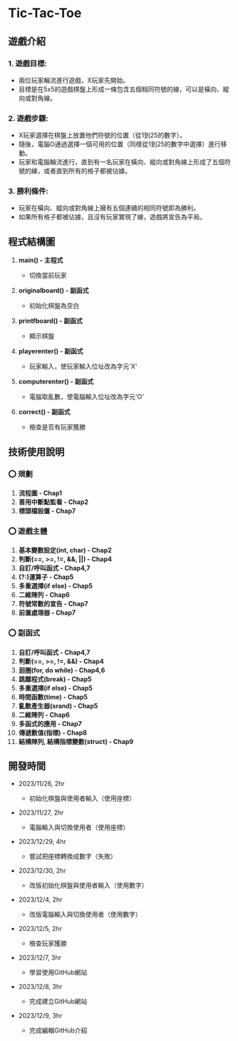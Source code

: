 # Tic-Tac-Toe

## 遊戲介紹

### 1. **遊戲目標:**
   - 兩位玩家輪流進行遊戲，X玩家先開始。
   - 目標是在5x5的遊戲棋盤上形成一條包含五個相同符號的線，可以是橫向、縱向或對角線。

### 2. **遊戲步驟:**
   - X玩家選擇在棋盤上放置他們符號的位置（從1到25的數字）。
   - 隨後，電腦O通過選擇一個可用的位置（同樣從1到25的數字中選擇）進行移動。
   - 玩家和電腦輪流進行，直到有一名玩家在橫向、縱向或對角線上形成了五個符號的線，或者直到所有的格子都被佔據。

### 3. **勝利條件:**
   - 玩家在橫向、縱向或對角線上擁有五個連續的相同符號即為勝利。
   - 如果所有格子都被佔據，且沒有玩家實現了線，遊戲將宣告為平局。

## 程式結構圖

1. **main() - 主程式**
   - 切換當前玩家

2. **originalboard() - 副函式**
   - 初始化棋盤為空白

3. **printfboard() - 副函式**
   - 顯示棋盤

4. **playerenter() - 副函式**
   - 玩家輸入，使玩家輸入位址改為字元'X'

5. **computerenter() - 副函式**
   - 電腦取亂數，使電腦輸入位址改為字元'O'

6. **correct() - 副函式**
   - 檢查是否有玩家獲勝

## 技術使用說明

### ⭕ 規劃
1. **流程圖 - Chap1**
2. **善用中斷點監看 - Chap2**
3. **標頭檔設置 - Chap7**

### ⭕ 遊戲主體
1. **基本變數設定(int, char) - Chap2**
2. **判斷(==, >=, !=, &&, ||) - Chap4**
3. **自訂/呼叫函式 - Chap4,7**
4. **(?:)運算子 - Chap5**
5. **多重選擇(if else) - Chap5**
6. **二維陣列 - Chap6**
7. **符號常數的宣告 - Chap7**
8. **前置處理器 - Chap7**

### ⭕ 副函式
1. **自訂/呼叫函式 - Chap4,7**
2. **判斷(==, >=, !=, &&) - Chap4**
3. **迴圈(for, do while) - Chap4,6**
4. **跳離程式(break) - Chap5**
5. **多重選擇(if else) - Chap5**
6. **時間函數(time) - Chap5**
7. **亂數產生器(srand) - Chap5**
8. **二維陣列 - Chap6**
9. **多函式的應用 - Chap7**
10. **傳遞數值(指標) - Chap8**
11. **結構陣列, 結構指標變數(struct) - Chap9**

## 開發時間

- 2023/11/26, 2hr
  - 初始化棋盤與使用者輸入（使用座標）

- 2023/11/27, 2hr
  - 電腦輸入與切換使用者（使用座標）

- 2023/12/29, 4hr
  - 嘗試把座標轉換成數字（失敗）

- 2023/12/30, 2hr
  - 改版初始化棋盤與使用者輸入（使用數字）

- 2023/12/4, 2hr
  - 改版電腦輸入與切換使用者（使用數字）

- 2023/12/5, 2hr
  - 檢查玩家獲勝

- 2023/12/7, 3hr
  - 學習使用GitHub網站

- 2023/12/8, 3hr
  - 完成建立GitHub網站

- 2023/12/9, 3hr
  - 完成編輯GitHub介紹
